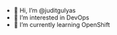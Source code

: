 - 👋 Hi, I’m @juditgulyas
- 👀 I’m interested in DevOps
- 🌱 I’m currently learning OpenShift

<!---
juditgulyas/juditgulyas is a ✨ special ✨ repository because its `README.md` (this file) appears on your GitHub profile.
You can click the Preview link to take a look at your changes.
--->
